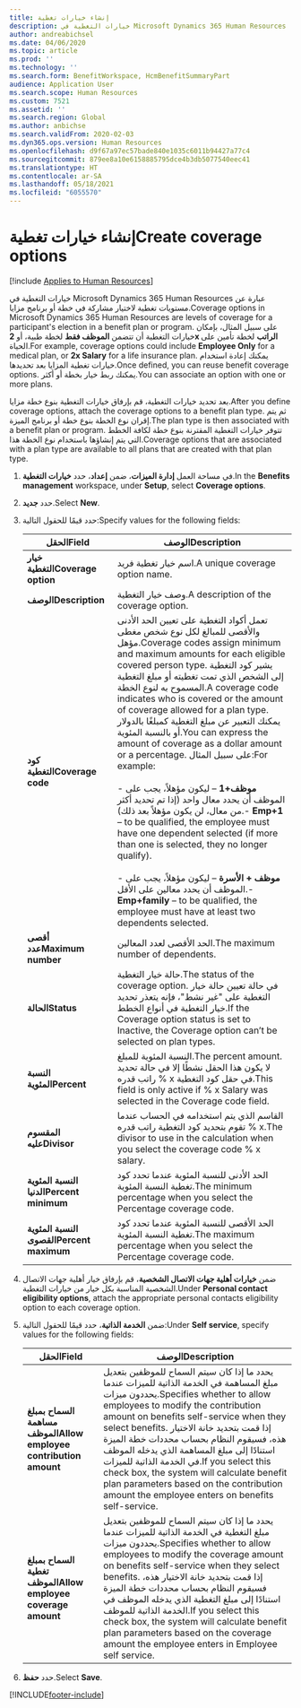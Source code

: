 ```yaml
---
title: إنشاء خيارات تغطية
description: خيارات التغطية في Microsoft Dynamics 365 Human Resources عبارة عن مستويات تغطية لاختيار مشاركة في خطة أو برنامج مزايا.
author: andreabichsel
ms.date: 04/06/2020
ms.topic: article
ms.prod: ''
ms.technology: ''
ms.search.form: BenefitWorkspace, HcmBenefitSummaryPart
audience: Application User
ms.search.scope: Human Resources
ms.custom: 7521
ms.assetid: ''
ms.search.region: Global
ms.author: anbichse
ms.search.validFrom: 2020-02-03
ms.dyn365.ops.version: Human Resources
ms.openlocfilehash: d9f67a97ec57bade840e1035c6011b94427a77c4
ms.sourcegitcommit: 879ee8a10e6158885795dce4b3db5077540eec41
ms.translationtype: HT
ms.contentlocale: ar-SA
ms.lasthandoff: 05/18/2021
ms.locfileid: "6055570"
---
```

# <a name="create-coverage-options"></a><span data-ttu-id="82284-103">إنشاء خيارات تغطية</span><span class="sxs-lookup"><span data-stu-id="82284-103">Create coverage options</span></span>

[!include [Applies to Human Resources](../includes/applies-to-hr.md)]

<span data-ttu-id="82284-104">خيارات التغطية في Microsoft Dynamics 365 Human Resources عبارة عن مستويات تغطية لاختيار مشاركة في خطة أو برنامج مزايا.</span><span class="sxs-lookup"><span data-stu-id="82284-104">Coverage options in Microsoft Dynamics 365 Human Resources are levels of coverage for a participant's election in a benefit plan or program.</span></span> <span data-ttu-id="82284-105">على سبيل المثال، بإمكان خيارات التغطية أن تتضمن **الموظف فقط** لخطة طبية، أو **2x الراتب** لخطة تأمين على الحياة.</span><span class="sxs-lookup"><span data-stu-id="82284-105">For example, coverage options could include **Employee Only** for a medical plan, or **2x Salary** for a life insurance plan.</span></span> <span data-ttu-id="82284-106">يمكنك إعادة استخدام خيارات تغطية المزايا بعد تحديدها.</span><span class="sxs-lookup"><span data-stu-id="82284-106">Once defined, you can reuse benefit coverage options.</span></span> <span data-ttu-id="82284-107">يمكنك ربط خيار بخطة أو أكثر.</span><span class="sxs-lookup"><span data-stu-id="82284-107">You can associate an option with one or more plans.</span></span>

<span data-ttu-id="82284-108">بعد تحديد خيارات التغطية، قم بإرفاق خيارات التغطية بنوع خطة مزايا.</span><span class="sxs-lookup"><span data-stu-id="82284-108">After you define coverage options, attach the coverage options to a benefit plan type.</span></span> <span data-ttu-id="82284-109">ثم يتم إقران نوع الخطة بنوع خطة أو برنامج الميزة.</span><span class="sxs-lookup"><span data-stu-id="82284-109">The plan type is then associated with a benefit plan or program.</span></span> <span data-ttu-id="82284-110">تتوفر خيارات التغطية المقترنة بنوع خطة لكافة الخطط التي يتم إنشاؤها باستخدام نوع الخطة هذا.</span><span class="sxs-lookup"><span data-stu-id="82284-110">Coverage options that are associated with a plan type are available to all plans that are created with that plan type.</span></span> 

1. <span data-ttu-id="82284-111">في مساحة العمل **إدارة الميزات**، ضمن **إعداد**، حدد **خيارات التغطية**.</span><span class="sxs-lookup"><span data-stu-id="82284-111">In the **Benefits management** workspace, under **Setup**, select **Coverage options**.</span></span>

2. <span data-ttu-id="82284-112">حدد **جديد**.</span><span class="sxs-lookup"><span data-stu-id="82284-112">Select **New**.</span></span>

3. <span data-ttu-id="82284-113">حدد قيمًا للحقول التالية:</span><span class="sxs-lookup"><span data-stu-id="82284-113">Specify values for the following fields:</span></span>

   | <span data-ttu-id="82284-114">الحقل</span><span class="sxs-lookup"><span data-stu-id="82284-114">Field</span></span> | <span data-ttu-id="82284-115">‏‏الوصف</span><span class="sxs-lookup"><span data-stu-id="82284-115">Description</span></span> |
   | --- | --- |
   | <span data-ttu-id="82284-116">**خيار التغطية**</span><span class="sxs-lookup"><span data-stu-id="82284-116">**Coverage option**</span></span> | <span data-ttu-id="82284-117">اسم خيار تغطية فريد.</span><span class="sxs-lookup"><span data-stu-id="82284-117">A unique coverage option name.</span></span> |
   | <span data-ttu-id="82284-118">**‏‏الوصف**</span><span class="sxs-lookup"><span data-stu-id="82284-118">**Description**</span></span> | <span data-ttu-id="82284-119">وصف خيار التغطية.</span><span class="sxs-lookup"><span data-stu-id="82284-119">A description of the coverage option.</span></span> |
   | <span data-ttu-id="82284-120">**كود التغطية**</span><span class="sxs-lookup"><span data-stu-id="82284-120">**Coverage code**</span></span> | <span data-ttu-id="82284-121">تعمل أكواد التغطية على تعيين الحد الأدنى والأقصى للمبالغ لكل نوع شخص مغطى مؤهل.</span><span class="sxs-lookup"><span data-stu-id="82284-121">Coverage codes assign minimum and maximum amounts for each eligible covered person type.</span></span> <span data-ttu-id="82284-122">يشير كود التغطية إلى الشخص الذي تمت تغطيته أو مبلغ التغطية المسموح به لنوع الخطة.</span><span class="sxs-lookup"><span data-stu-id="82284-122">A coverage code indicates who is covered or the amount of coverage allowed for a plan type.</span></span> <span data-ttu-id="82284-123">يمكنك التعبير عن مبلغ التغطية كمبلغًا بالدولار أو بالنسبة المئوية.</span><span class="sxs-lookup"><span data-stu-id="82284-123">You can express the amount of coverage as a dollar amount or a percentage.</span></span> <span data-ttu-id="82284-124">على سبيل المثال:</span><span class="sxs-lookup"><span data-stu-id="82284-124">For example:</span></span></br></br><span data-ttu-id="82284-125">- **موظف+1** – ليكون مؤهلاً، يجب على الموظف أن يحدد معال واحد (إذا تم تحديد أكثر من معال، لن يكون مؤهلاً بعد ذلك).</span><span class="sxs-lookup"><span data-stu-id="82284-125">- **Emp+1** – to be qualified, the employee must have one dependent selected (if more than one is selected, they no longer qualify).</span></span></br></br><span data-ttu-id="82284-126">- **موظف + الأسرة** – ليكون مؤهلاً، يجب على الموظف أن يحدد معالين على الأقل.</span><span class="sxs-lookup"><span data-stu-id="82284-126">- **Emp+family** – to be qualified, the employee must have at least two dependents selected.</span></span> |
   | <span data-ttu-id="82284-127">**أقصى عدد**</span><span class="sxs-lookup"><span data-stu-id="82284-127">**Maximum number**</span></span> | <span data-ttu-id="82284-128">الحد الأقصى لعدد المعالين.</span><span class="sxs-lookup"><span data-stu-id="82284-128">The maximum number of dependents.</span></span> |
   | <span data-ttu-id="82284-129">**الحالة**</span><span class="sxs-lookup"><span data-stu-id="82284-129">**Status**</span></span> | <span data-ttu-id="82284-130">حالة خيار التغطية.</span><span class="sxs-lookup"><span data-stu-id="82284-130">The status of the coverage option.</span></span> <span data-ttu-id="82284-131">في حالة تعيين حالة خيار التغطية على "غير نشط"، فإنه يتعذر تحديد خيار التغطية في أنواع الخطط.</span><span class="sxs-lookup"><span data-stu-id="82284-131">If the Coverage option status is set to Inactive, the Coverage option can’t be selected on plan types.</span></span> |
   | <span data-ttu-id="82284-132">**النسبة المئوية**</span><span class="sxs-lookup"><span data-stu-id="82284-132">**Percent**</span></span> | <span data-ttu-id="82284-133">النسبة المئوية للمبلغ.</span><span class="sxs-lookup"><span data-stu-id="82284-133">The percent amount.</span></span> <span data-ttu-id="82284-134">لا يكون هذا الحقل نشطًا إلا في حالة تحديد راتب قدره % x في حقل كود التغطية.</span><span class="sxs-lookup"><span data-stu-id="82284-134">This field is only active if % x Salary was selected in the Coverage code field.</span></span> |
   | <span data-ttu-id="82284-135">**المقسوم عليه**</span><span class="sxs-lookup"><span data-stu-id="82284-135">**Divisor**</span></span> | <span data-ttu-id="82284-136">القاسم الذي يتم استخدامه في الحساب عندما تقوم بتحديد كود التغطية راتب قدره % x.</span><span class="sxs-lookup"><span data-stu-id="82284-136">The divisor to use in the calculation when you select the coverage code % x salary.</span></span> |
   | <span data-ttu-id="82284-137">**النسبة المئوية الدنيا**</span><span class="sxs-lookup"><span data-stu-id="82284-137">**Percent minimum**</span></span> | <span data-ttu-id="82284-138">الحد الأدنى للنسبة المئوية عندما تحدد كود تغطية النسبة المئوية.</span><span class="sxs-lookup"><span data-stu-id="82284-138">The minimum percentage when you select the Percentage coverage code.</span></span> |
   | <span data-ttu-id="82284-139">**النسبة المئوية القصوى**</span><span class="sxs-lookup"><span data-stu-id="82284-139">**Percent maximum**</span></span> | <span data-ttu-id="82284-140">الحد الأقصى للنسبة المئوية عندما تحدد كود تغطية النسبة المئوية.</span><span class="sxs-lookup"><span data-stu-id="82284-140">The maximum percentage when you select the Percentage coverage code.</span></span> |

4. <span data-ttu-id="82284-141">ضمن **خيارات أهلية جهات الاتصال الشخصية**، قم بإرفاق خيار أهلية جهات الاتصال الشخصية المناسبة بكل خيار من خيارات التغطية.</span><span class="sxs-lookup"><span data-stu-id="82284-141">Under **Personal contact eligibility options**, attach the appropriate personal contacts eligibility option to each coverage option.</span></span>

5. <span data-ttu-id="82284-142">ضمن **الخدمة الذاتية**، حدد قيمًا للحقول التالية:</span><span class="sxs-lookup"><span data-stu-id="82284-142">Under **Self service**, specify values for the following fields:</span></span>

   | <span data-ttu-id="82284-143">الحقل</span><span class="sxs-lookup"><span data-stu-id="82284-143">Field</span></span> | <span data-ttu-id="82284-144">‏‏الوصف</span><span class="sxs-lookup"><span data-stu-id="82284-144">Description</span></span> |
   | --- | --- |
   | <span data-ttu-id="82284-145">**السماح بمبلغ مساهمة الموظف**</span><span class="sxs-lookup"><span data-stu-id="82284-145">**Allow employee contribution amount**</span></span> | <span data-ttu-id="82284-146">يحدد ما إذا كان سيتم السماح للموظفين بتعديل مبلغ المساهمة في الخدمة الذاتية للميزات عندما يحددون ميزات.</span><span class="sxs-lookup"><span data-stu-id="82284-146">Specifies whether to allow employees to modify the contribution amount on benefits self-service when they select benefits.</span></span> <span data-ttu-id="82284-147">إذا قمت بتحديد خانة الاختيار هذه، فسيقوم النظام بحساب محددات خطة الميزة استنادًا إلى مبلغ المساهمة الذي يدخله الموظف في الخدمة الذاتية للميزات.</span><span class="sxs-lookup"><span data-stu-id="82284-147">If you select this check box, the system will calculate benefit plan parameters based on the contribution amount the employee enters on benefits self-service.</span></span> |
   | <span data-ttu-id="82284-148">**السماح بمبلغ تغطية الموظف**</span><span class="sxs-lookup"><span data-stu-id="82284-148">**Allow employee coverage amount**</span></span> | <span data-ttu-id="82284-149">يحدد ما إذا كان سيتم السماح للموظفين بتعديل مبلغ التغطية في الخدمة الذاتية للميزات عندما يحددون ميزات.</span><span class="sxs-lookup"><span data-stu-id="82284-149">Specifies whether to allow employees to modify the coverage amount on benefits self-service when they select benefits.</span></span> <span data-ttu-id="82284-150">إذا قمت بتحديد خانة الاختيار هذه، فسيقوم النظام بحساب محددات خطة الميزة استنادًا إلى مبلغ التغطية الذي يدخله الموظف في الخدمة الذاتية للموظف.</span><span class="sxs-lookup"><span data-stu-id="82284-150">If you select this check box, the system will calculate benefit plan parameters based on the coverage amount the employee enters in Employee self service.</span></span> |

6. <span data-ttu-id="82284-151">حدد **حفظ**.</span><span class="sxs-lookup"><span data-stu-id="82284-151">Select **Save**.</span></span> 


[!INCLUDE[footer-include](../includes/footer-banner.md)]